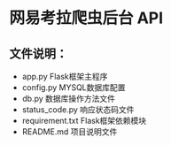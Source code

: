 # 网易考拉爬虫后台 API

## 文件说明：
- app.py            Flask框架主程序
- config.py         MYSQL数据库配置
- db.py             数据库操作方法文件
- status_code.py    响应状态码文件
- requirement.txt   Flask框架依赖模块
- README.md         项目说明文件